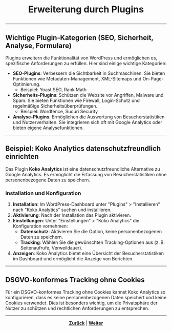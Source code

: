 # <p align="center">Erweiterung durch Plugins</p>

---
<!-- Kapitel Erweiterung durch Plugins -->

## Wichtige Plugin-Kategorien (SEO, Sicherheit, Analyse, Formulare)

Plugins erweitern die Funktionalität von WordPress und ermöglichen es, spezifische Anforderungen zu erfüllen. Hier sind einige wichtige Kategorien:

- **SEO-Plugins**: Verbessern die Sichtbarkeit in Suchmaschinen. Sie bieten Funktionen wie Metadaten-Management, XML-Sitemaps und On-Page-Optimierung.
  - Beispiel: Yoast SEO, Rank Math
- **Sicherheits-Plugins**: Schützen die Website vor Angriffen, Malware und Spam. Sie bieten Funktionen wie Firewall, Login-Schutz und regelmäßige Sicherheitsüberprüfungen.
  - Beispiel: Wordfence, Sucuri Security
- **Analyse-Plugins**: Ermöglichen die Auswertung von Besucherstatistiken und Nutzerverhalten. Sie integrieren sich oft mit Google Analytics oder bieten eigene Analysefunktionen.

---

## Beispiel: Koko Analytics datenschutzfreundlich einrichten

Das Plugin **Koko Analytics** ist eine datenschutzfreundliche Alternative zu Google Analytics. Es ermöglicht die Erfassung von Besucherstatistiken ohne personenbezogene Daten zu speichern.

### Installation und Konfiguration

1. **Installation**: Im WordPress-Dashboard unter "Plugins" > "Installieren" nach "Koko Analytics" suchen und installieren.
2. **Aktivierung**: Nach der Installation das Plugin aktivieren.
3. **Einstellungen**: Unter "Einstellungen" > "Koko Analytics" die Konfiguration vornehmen:
   - **Datenschutz**: Aktivieren Sie die Option, keine personenbezogenen Daten zu speichern.
   - **Tracking**: Wählen Sie die gewünschten Tracking-Optionen aus (z. B. Seitenaufrufe, Verweildauer).
4. **Anzeigen**: Koko Analytics bietet eine Übersicht der Besucherstatistiken im Dashboard und ermöglicht die Anzeige von Berichten.

---

## DSGVO-konformes Tracking ohne Cookies

Für ein DSGVO-konformes Tracking ohne Cookies kannst Koko Analytics so konfigurieren, dass es keine personenbezogenen Daten speichert und keine Cookies verwendet. Dies ist besonders wichtig, um die Privatsphäre der Nutzer zu schützen und rechtlichen Anforderungen zu entsprechen.

---

<p align="center"><a href="/docs/06-entwicklung/08-cms/03-einrichtung/README.md"><strong>Zurück</strong></a> | <a href="/docs/06-entwicklung/08-cms/README.md"><strong>Weiter</strong></a></p>
